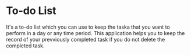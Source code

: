 # To-do List
 It's a to-do list which you can use to keep the taska that you want to perform in a day or any time period. This application helps you to keep the record of your prevviously completed task if you do not delete the completed task.
